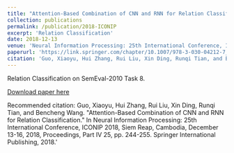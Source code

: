 ```yaml
---
title: "Attention-Based Combination of CNN and RNN for Relation Classification"
collection: publications
permalink: /publication/2018-ICONIP
excerpt: 'Relation Classification'
date: 2018-12-13
venue: 'Neural Information Processing: 25th International Conference, ICONIP 2018'
paperurl: 'https://link.springer.com/chapter/10.1007/978-3-030-04212-7_21'
citation: 'Guo, Xiaoyu, Hui Zhang, Rui Liu, Xin Ding, Runqi Tian, and Bencheng Wang. "Attention-Based Combination of CNN and RNN for Relation Classification." In Neural Information Processing: 25th International Conference, ICONIP 2018, Siem Reap, Cambodia, December 13-16, 2018, Proceedings, Part IV 25, pp. 244-255. Springer International Publishing, 2018.'
---
```

Relation Classification on SemEval-2010 Task 8.

[Download paper here](https://link.springer.com/chapter/10.1007/978-3-030-04212-7_21)

Recommended citation: Guo, Xiaoyu, Hui Zhang, Rui Liu, Xin Ding, Runqi Tian, and Bencheng Wang. "Attention-Based Combination of CNN and RNN for Relation Classification." In Neural Information Processing: 25th International Conference, ICONIP 2018, Siem Reap, Cambodia, December 13-16, 2018, Proceedings, Part IV 25, pp. 244-255. Springer International Publishing, 2018.'
